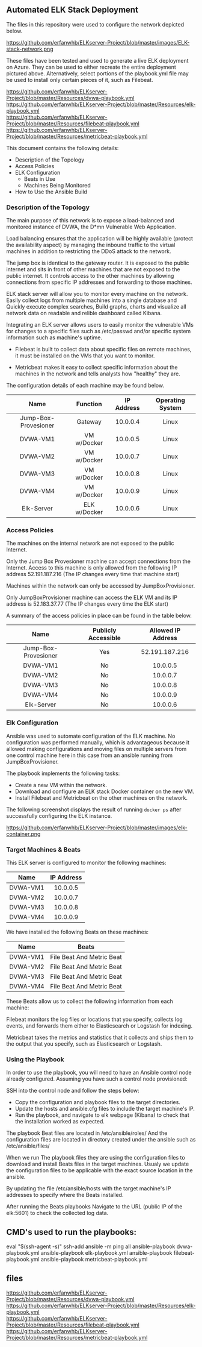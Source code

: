 ## Automated ELK Stack Deployment

The files in this repository were used to configure the network depicted below.

https://github.com/erfanwhb/ELKserver-Project/blob/master/images/ELK-stack-network.png

These files have been tested and used to generate a live ELK deployment on Azure. They can be used to either recreate the entire deployment pictured above. Alternatively, select portions of the playbook.yml file may be used to install only certain pieces of it, such as Filebeat.

https://github.com/erfanwhb/ELKserver-Project/blob/master/Resources/dvwa-playbook.yml      
https://github.com/erfanwhb/ELKserver-Project/blob/master/Resources/elk-playbook.yml    
https://github.com/erfanwhb/ELKserver-Project/blob/master/Resources/filebeat-playbook.yml        
https://github.com/erfanwhb/ELKserver-Project/blob/master/Resources/metricbeat-playbook.yml    


This document contains the following details:
- Description of the Topology
- Access Policies
- ELK Configuration
  - Beats in Use
  - Machines Being Monitored
- How to Use the Ansible Build


### Description of the Topology

The main purpose of this network is to expose a load-balanced and monitored instance of DVWA, the D*mn Vulnerable Web Application.

Load balancing ensures that the application will be highly available (protect the availability aspect) by managing the inbound traffic to the virtual machines in addition to restricting the DDoS attack to the network.

The jump box is identical to the gateway router. It is exposed to the public internet and sits in front of other machines that are not exposed to the public internet. It controls access to the other machines by allowing connections from specific IP addresses and forwarding to those machines.

ELK stack server will allow you to monitor every machine on the network. Easily collect logs from multiple machines into a single database and Quickly execute complex searches, Build graphs, charts and visualize all network data on readable and relible dashboard called Kibana.

Integrating an ELK server allows users to easily monitor the vulnerable VMs for changes to a specific files such as /etc/passwd and/or specific system information such as machine's uptime.


- Filebeat is built to collect data about specific files on remote machines, it must be installed on the VMs that you want to monitor. 


- Metricbeat makes it easy to collect specific information about the machines in the network and tells analysts how "healthy" they are.

The configuration details of each machine may be found below.


|          Name         |   Function   | IP Address | Operating System |
|:---------------------:|:------------:|:----------:|:----------------:|
| Jump-Box-Provesioner  |    Gateway   |  10.0.0.4  |       Linux      |
| DVWA-VM1              |  VM w/Docker |  10.0.0.5  |       Linux      |
| DVWA-VM2              |  VM w/Docker |  10.0.0.7  |       Linux      |
| DVWA-VM3              |  VM w/Docker |  10.0.0.8  |       Linux      |
| DVWA-VM4              |  VM w/Docker |  10.0.0.9  |       Linux      |
| Elk-Server            | ELK w/Docker |  10.0.0.6  |       Linux      |

### Access Policies

The machines on the internal network are not exposed to the public Internet. 

Only the Jump Box Provesioner machine can accept connections from the Internet. Access to this machine is only allowed from the following IP address 52.191.187.216     (The IP changes every time that machine start)

Machines within the network can only be accessed by JumpBoxProvisioner.

Only JumpBoxProvisioner machine can access the ELK VM and its IP address is 52.183.37.77 (The IP changes every time the ELK start)

A summary of the access policies in place can be found in the table below.

|          Name         | Publicly Accessible | Allowed IP Address |
|:---------------------:|:-------------------:|:------------------:|
| Jump-Box-Provesioner  |         Yes         |   52.191.187.216   |
| DVWA-VM1              |          No         |      10.0.0.5      |
| DVWA-VM2              |          No         |      10.0.0.7      |
| DVWA-VM3              |          No         |      10.0.0.8      |
| DVWA-VM4              |          No         |      10.0.0.9      |
| Elk-Server            |          No         |      10.0.0.6      |

### Elk Configuration

Ansible was used to automate configuration of the ELK machine. No configuration was performed manually, which is advantageous because it allowed making configurations and moving files on multiple servers from one control machine here in this case from an ansible running from JumpBoxProvisioner.

The playbook implements the following tasks:
- Create a new VM within the network.
- Download and configure an ELK stack Docker container on the new VM.
- Install Filebeat and Metricbeat on the other machines on the network.


The following screenshot displays the result of running `docker ps` after successfully configuring the ELK instance.

https://github.com/erfanwhb/ELKserver-Project/blob/master/images/elk-container.png 

### Target Machines & Beats
This ELK server is configured to monitor the following machines:

|   Name   | IP Address |
|:--------:|:----------:|
| DVWA-VM1 |  10.0.0.5  |
| DVWA-VM2 |  10.0.0.7  |
| DVWA-VM3 |  10.0.0.8  |
| DVWA-VM4 |  10.0.0.9  |

We have installed the following Beats on these machines:

|   Name   |           Beats           |
|:--------:|:-------------------------:|
| DVWA-VM1 | File Beat And Metric Beat |
| DVWA-VM2 | File Beat And Metric Beat |
| DVWA-VM3 | File Beat And Metric Beat |
| DVWA-VM4 | File Beat And Metric Beat |

These Beats allow us to collect the following information from each machine:

Filebeat monitors the log files or locations that you specify, collects log events, and forwards them either to Elasticsearch or Logstash for indexing.

Metricbeat takes the metrics and statistics that it collects and ships them to the output that you specify, such as Elasticsearch or Logstash.

### Using the Playbook
In order to use the playbook, you will need to have an Ansible control node already configured. Assuming you have such a control node provisioned: 

SSH into the control node and follow the steps below:
- Copy the configuration and playbook files to the target directories.
- Update the hosts and ansible.cfg files to include the target machine's IP.
- Run the playbook, and navigate to elk webpage (Kibana) to check that the installation worked as expected.

The playbook Beat files are located in /etc/ansible/roles/ And the configuration files are located in directory created under the ansible such as /etc/ansible/files/ 

When we run The playbook files they are using the configuration files to download and install Beats files in the target machines. 
Usualy we update the configuration files to be applicable with the exact source location in the ansible.

By updating the file /etc/ansible/hosts with the target machine's IP addresses to specify where the Beats installed.

After running the Beats playbooks Navigate to the URL (public IP of the elk:5601) to check the collected log data.

## CMD's used to run the playbooks:

eval "$(ssh-agent -s)"
ssh-add
ansible -m ping all
ansible-playbook dvwa-playbook.yml
ansible-playbook elk-playbook.yml
ansible-playbook filebeat-playbook.yml
ansible-playbook metricbeat-playbook.yml

## files 

https://github.com/erfanwhb/ELKserver-Project/blob/master/Resources/dvwa-playbook.yml   
https://github.com/erfanwhb/ELKserver-Project/blob/master/Resources/elk-playbook.yml   
https://github.com/erfanwhb/ELKserver-Project/blob/master/Resources/filebeat-playbook.yml    
https://github.com/erfanwhb/ELKserver-Project/blob/master/Resources/metricbeat-playbook.yml     
